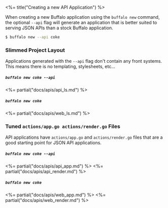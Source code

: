 <%= title("Creating a new API Application") %>

When creating a new Buffalo application using the `buffalo new` command, the optional `--api` flag will generate an application that is better suited to serving JSON APIs than a stock Buffalo application.

```bash
$ buffalo new --api coke
```

### Slimmed Project Layout

Applications generated with the `--api` flag don't contain any front systems. This means there is no templating, stylesheets, etc...

<h5><code>buffalo new coke --api</code></h5>

<%= partial("docs/apis/api_ls.md") %>

<h5><code>buffalo new coke</code></h5>

<%= partial("docs/apis/web_ls.md") %>

### Tuned `actions/app.go actions/render.go` Files

API applications have `actions/app.go` and `actions/render.go` files that are a good starting point for JSON API applications.

<h5><code>buffalo new coke --api</code></h5>

<%= partial("docs/apis/api_app.md") %>
<%= partial("docs/apis/api_render.md") %>

<h5><code>buffalo new coke</code></h5>

<%= partial("docs/apis/web_app.md") %> 
<%= partial("docs/apis/web_render.md") %>